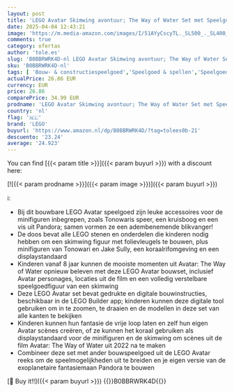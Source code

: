 ```yaml
---
layout: post
title: 'LEGO Avatar Skimwing avontuur; The Way of Water Set met Speelgoed Dieren Figuren en Pandora s Koraalrif  Plus Minifiguren van Jake Sully & Tonowari Personages  Cadeau voor Jongens en Meisjes 75576'
date: 2025-04-04 12:43:21
image: 'https://m.media-amazon.com/images/I/51AYyCscyTL._SL500_._SL400_.jpg'
comments: true
category: ofertas
author: 'tole.es'
slug: 'B0BBRWRK4D-nl LEGO Avatar Skimwing avontuur; The Way of Water Set met...'
sku: 'B0BBRWRK4D-nl'
tags: [ 'Bouw- & constructiespeelgoed','Speelgoed & spellen','Speelgoedbouwsets','lego','🇳🇱', ]
actualPrice: 26.86 EUR
currency: EUR
price: 26.86
comparePrice: 34.99 EUR
prodname: 'LEGO Avatar Skimwing avontuur; The Way of Water Set met Speelgoed Dieren Figuren en Pandora s Koraalrif  Plus Minifiguren van Jake Sully & Tonowari Personages  Cadeau voor Jongens en Meisjes 75576'
country: 'nl'
flag: '🇳🇱'
brand: 'LEGO'
buyurl: 'https://www.amazon.nl/dp/B0BBRWRK4D/?tag=tolees0b-21'
descuento: '23.24'
average: '24.923'
---
```


You can find [{{< param title >}}]({{< param buyurl >}}) with a discount here:

[![{{< param prodname >}}]({{< param image >}})]({{< param buyurl >}})

ℹ️:

- Bij dit bouwbare LEGO Avatar speelgoed zijn leuke accessoires voor de minifiguren inbegrepen, zoals Tonowaris speer, een kruisboog en een vis uit Pandora; samen vormen ze een adembenemende blikvanger!
- De doos bevat alle LEGO stenen en onderdelen die kinderen nodig hebben om een skimwing figuur met folievleugels te bouwen, plus minifiguren van Tonowari en Jake Sully, een koraalrifomgeving en een displaystandaard
- Kinderen vanaf 8 jaar kunnen de mooiste momenten uit Avatar: The Way of Water opnieuw beleven met deze LEGO Avatar bouwset, inclusief Avatar personages, locaties uit de film en een volledig verstelbare speelgoedfiguur van een skimwing
- Deze LEGO Avatar set bevat gedrukte en digitale bouwinstructies, beschikbaar in de LEGO Builder app; kinderen kunnen deze digitale tool gebruiken om in te zoomen, te draaien en de modellen in deze set van alle kanten te bekijken
- Kinderen kunnen hun fantasie de vrije loop laten en zelf hun eigen Avatar scènes creëren, of ze kunnen het koraal gebruiken als displaystandaard voor de minifiguren en de skimwing om scènes uit de film Avatar: The Way of Water uit 2022 na te maken
- Combineer deze set met ander bouwspeelgoed uit de LEGO Avatar reeks om de speelmogelijkheden uit te breiden en je eigen versie van de exoplanetaire fantasiemaan Pandora te bouwen

[🛒 Buy it!!]({{< param buyurl >}})
{{<world>}}B0BBRWRK4D{{</world>}}
